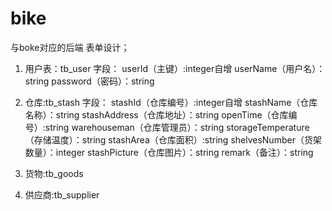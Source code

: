 # bike
与boke对应的后端
表单设计；
1. 用户表：tb_user
   字段：
   userId（主键）:integer自增
   userName（用户名）：string
   password（密码）：string
2. 仓库:tb_stash
   字段：
   stashId（仓库编号）:integer自增
   stashName（仓库名称）：string
   stashAddress（仓库地址）：string
   openTime（仓库编号）:string
   warehouseman（仓库管理员）：string
   storageTemperature（存储温度）：string
   stashArea（仓库面积）:string
   shelvesNumber（货架数量）：integer
   stashPicture（仓库图片）：string
   remark（备注）：string
3. 货物:tb_goods

4. 供应商:tb_supplier